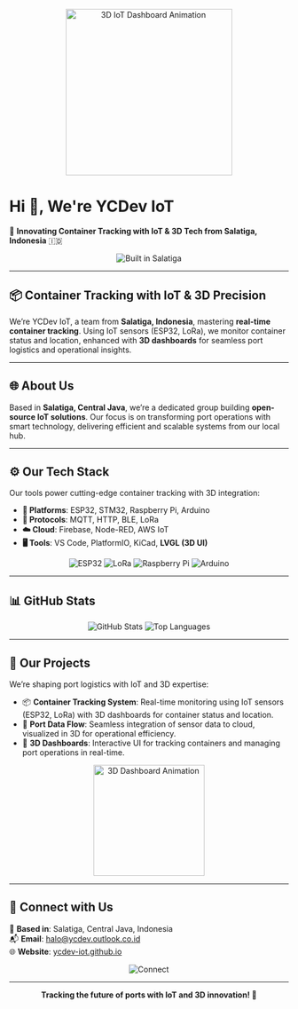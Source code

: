 <p align="center">
  <img src="https://media.giphy.com/media/xT9IgG50fb7Mi0prBC/giphy.gif" alt="3D IoT Dashboard Animation" width="300">
</p>

# Hi 👋, We're YCDev IoT

🚢 **Innovating Container Tracking with IoT & 3D Tech from Salatiga, Indonesia** 🇮🇩

<p align="center">
  <img src="https://img.shields.io/badge/Built%20in-Salatiga-00C4FF?style=for-the-badge&logo=iot" alt="Built in Salatiga">
</p>

---

## 📦 Container Tracking with IoT & 3D Precision

We’re YCDev IoT, a team from **Salatiga, Indonesia**, mastering **real-time container tracking**. Using IoT sensors (ESP32, LoRa), we monitor container status and location, enhanced with **3D dashboards** for seamless port logistics and operational insights.

---

## 🌐 About Us

Based in **Salatiga, Central Java**, we’re a dedicated group building **open-source IoT solutions**. Our focus is on transforming port operations with smart technology, delivering efficient and scalable systems from our local hub.

---

## ⚙️ Our Tech Stack

Our tools power cutting-edge container tracking with 3D integration:

- **🧠 Platforms**: ESP32, STM32, Raspberry Pi, Arduino  
- **📡 Protocols**: MQTT, HTTP, BLE, LoRa  
- **☁️ Cloud**: Firebase, Node-RED, AWS IoT  
- **🖥️ Tools**: VS Code, PlatformIO, KiCad, **LVGL (3D UI)**  

<p align="center">
  <img src="https://img.shields.io/badge/ESP32-000000?style=flat-square&logo=espressif&color=00C4FF" alt="ESP32">
  <img src="https://img.shields.io/badge/LoRa-03234B?style=flat-square&color=00C4FF" alt="LoRa">
  <img src="https://img.shields.io/badge/Raspberry%20Pi-A22846?style=flat-square&logo=raspberry-pi&color=FF007A" alt="Raspberry Pi">
  <img src="https://img.shields.io/badge/Arduino-00979D?style=flat-square&logo=arduino&color=FF007A" alt="Arduino">
</p>

---

## 📊 GitHub Stats

<p align="center">
  <img src="https://github-readme-stats.vercel.app/api?username=ycdev-iot&show_icons=true&theme=transparent&bg_color=00000000&text_color=00C4FF&icon_color=FF007A" alt="GitHub Stats">
  <img src="https://github-readme-stats.vercel.app/api/top-langs/?username=ycdev-iot&layout=compact&theme=transparent&bg_color=00000000&text_color=00C4FF&icon_color=FF007A" alt="Top Languages">
</p>

---

## 🔧 Our Projects

We’re shaping port logistics with IoT and 3D expertise:

- 📦 **Container Tracking System**: Real-time monitoring using IoT sensors (ESP32, LoRa) with 3D dashboards for container status and location.  
- 📡 **Port Data Flow**: Seamless integration of sensor data to cloud, visualized in 3D for operational efficiency.  
- 📱 **3D Dashboards**: Interactive UI for tracking containers and managing port operations in real-time.  

<p align="center">
  <img src="https://media.giphy.com/media/xT9IgG50fb7Mi0prBC/giphy.gif" alt="3D Dashboard Animation" width="200">
</p>

---

## 📍 Connect with Us

📌 **Based in**: Salatiga, Central Java, Indonesia  
📬 **Email**: [halo@ycdev.outlook.co.id](mailto:halo@ycdev.outlook.co.id)  
🌐 **Website**: [ycdev-iot.github.io](https://ycdev-iot.github.io)

<p align="center">
  <img src="https://img.shields.io/badge/Connect%20with%20Us-000000?style=flat-square&logo=github&color=00C4FF" alt="Connect">
</p>

---

<p align="center">
  <b>Tracking the future of ports with IoT and 3D innovation! 🚀</b>
</p>
